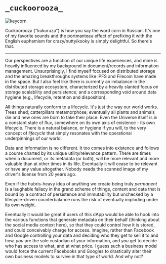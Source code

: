 # `_cuckoorooza_`
![keycorn](https://user-images.githubusercontent.com/70670631/134788868-e594097d-cbcf-4ef9-879a-c6c3d259c47f.png)

Cuckoorooza ("kukuruza") is how you say the word corn in Russian.  It's one of my favorite sounds and the portmanteau effect of prefixing it with the English euphemism for crazy/nutty/kooky is simply delightful.  So there's that.

****************

Our perspectives are a function of our unique life experiences, and mine is heavily influenced by my background in document/records and information management. Unsurprisingly, I find myself focused on distributed storage and the amazing breakthroughs systems like IPFS and Filecoin have made in the space. But I also feel like there is currently an imbalance in the distributed storage ecosystem, characterized by a heavily slanted focus on storage scalability and persistence; and a corresponding void around data hygiene (e.g., lifecycle, retention and disposition).

All things naturally conform to a lifecycle. It's just the way our world works. Trees shed; catterpillars metamorphose; eventually all plants and animals die and new ones are born to take their place. Even the Universe itself is in a constant state of flux, somewhere on its own axis of existence - its own lifecycle. There is a natural balance, or hygiene if you will, to the very concept of *lifecycle* that simply resonates with the operational underpinnings of our world. 

Data and information is no different. It too comes into existence and follows a course charted by its unique utility/relevance pattern. There are times when a document, or its metadata (or both), will be more relevant and more valuable than at other times in its life. Eventually it will cease to be relevant or have any value altogether. Nobody needs the scanned image of my driver's license from 20 years ago.

Even if the hubris-heavy idea of anything we create being truly *permanent* is a laughable fallacy in the grand scheme of things, content and data that is bound by a contract of persistence and immutability but unchecked by a lifecycle-driven counterbalance runs the risk of eventually imploding under its own weight.

Eventually it would be great if users of this dApp would be able to hook into the various functions that generate metadata on their behalf (thinking about the social media context here), so that they could control how it is stored, and could conceivably charge for access.  Imagine, rather than Facebook and Google controlling your data and deciding who they get to sell it to and how, *you* are the sole custodian of *your* information, and *you* get to decide who has access to what, and at what price.  I guess such a business model would force the current Facebooks and Googles to drastically alter their own business models to survive in that type of world.  And why not?

